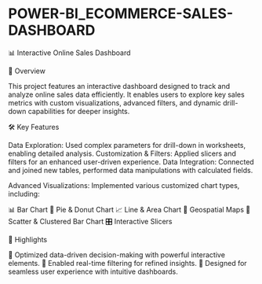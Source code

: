 # POWER-BI_ECOMMERCE-SALES-DASHBOARD
📊 Interactive Online Sales Dashboard

🚀 Overview

This project features an interactive dashboard designed to track and analyze online sales data efficiently. It enables users to explore key sales metrics with custom visualizations, advanced filters, and dynamic drill-down capabilities for deeper insights.

🛠️ Key Features

Data Exploration: Used complex parameters for drill-down in worksheets, enabling detailed analysis.
Customization & Filters: Applied slicers and filters for an enhanced user-driven experience.
Data Integration: Connected and joined new tables, performed data manipulations with calculated fields.

Advanced Visualizations: Implemented various customized chart types, including:

📊 Bar Chart
🥧 Pie & Donut Chart
📈 Line & Area Chart
📍 Geospatial Maps
🔄 Scatter & Clustered Bar Chart
🎛 Interactive Slicers

📌 Highlights

🔹 Optimized data-driven decision-making with powerful interactive elements.
🔹 Enabled real-time filtering for refined insights.
🔹 Designed for seamless user experience with intuitive dashboards.
